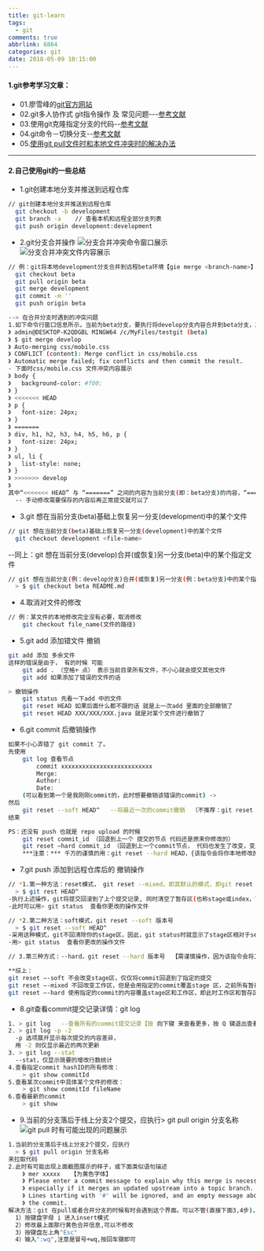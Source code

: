 ```yaml
---
title: git-learn
tags:
  - git
comments: true
abbrlink: 6864
categories: git
date: 2018-05-09 10:15:00
---
```



#### 1.git参考学习文章：  
- 01.廖雪峰的[git官方网站](https://www.liaoxuefeng.com/wiki/0013739516305929606dd18361248578c67b8067c8c017b000/001375840038939c291467cc7c747b1810aab2fb8863508000)
- 02.git多人协作式 git指令操作 及 常见问题---[参考文献](http://www.cnblogs.com/wufangfang/p/6085767.html)
- 03.使用git克隆指定分支的代码--[参考文献](http://www.cnblogs.com/nylcy/p/6569284.html)
- 04.git命令－切换分支--[参考文献](http://blog.csdn.net/u014540717/article/details/54314126)
- 05.[使用git pull文件时和本地文件冲突时的解决办法](http://www.01happy.com/git-resolve-conflicts/)
---------------------------------------
#### 2.自己使用git的一些总结

- 1.git创建本地分支并推送到远程仓库
```bash
// git创建本地分支并推送到远程仓库
  git checkout -b development
  git branch -a    // 查看本机和远程全部分支列表
  git push origin development:development
```

- 2.git分支合并操作
![分支合并冲突命令窗口展示](http://i68.tinypic.com/vsgtmu.jpg)
![分支合并冲突文件内容展示](http://i68.tinypic.com/23m999i.jpg)
```bash
// 例：git将本地development分支合并到远程beta环境【gie merge <branch-name>】
  git checkout beta
  git pull origin beta
  git merge development
  git commit -m ''
  git push origin beta

--> 在合并分支时遇到的冲突问题
1.如下命令行窗口信息所示，当前为beta分支，要执行将develop分支内容合并到beta分支，其中 css/mobile.css 文件发生冲突并自动合并时出现了问题，需要手动更改
》 admin@DESKTOP-K2QDGBL MINGW64 /c/MyFiles/testgit (beta)
》 $ git merge develop
》 Auto-merging css/mobile.css
》 CONFLICT (content): Merge conflict in css/mobile.css
》 Automatic merge failed; fix conflicts and then commit the result.
- 下面时css/mobile.css 文件冲突内容展示
》 body {
》   background-color: #f00;
》 }
》 <<<<<<< HEAD
》 p {
》   font-size: 24px;
》 }
》 =======
》 div, h1, h2, h3, h4, h5, h6, p {
》   font-size: 24px;
》 }
》 ul, li {
》   list-style: none;
》 }
》 >>>>>>> develop
》 
其中“<<<<<<< HEAD” 与 “=======” 之间的内容为当前分支(即：beta分支)的内容，“=======” 和 “>>>>>>> develop” 之间的内容为要合并分支(即：develop分支)的内容
  -- 手动修改需要保存的内容后再正常提交就可以了
```

- 3.git 想在当前分支(beta)基础上恢复另一分支(development)中的某个文件
```bash
// git 想在当前分支(beta)基础上恢复另一分支(development)中的某个文件
  git checkout development <file-name>

```
--同上：git 想在当前分支(develop)合并(或恢复)另一分支(beta)中的某个指定文件
```bash
// git 想在当前分支(例：develop分支)合并(或恢复)另一分支(例：beta分支)中的某个指定文件(例：README.md文件)
  > $ git checkout beta README.md

```

- 4.取消对文件的修改
```bash
// 例：某文件的本地修改完全没有必要，取消修改
    git checkout file_name(文件的路径)
```

- 5.git add 添加错文件 撤销
```bash
git add 添加 多余文件 
这样的错误是由于， 有的时候 可能
    git add . （空格+ 点） 表示当前目录所有文件，不小心就会提交其他文件
    git add 如果添加了错误的文件的话

> 撤销操作
    git status 先看一下add 中的文件 
    git reset HEAD 如果后面什么都不跟的话 就是上一次add 里面的全部撤销了 
    git reset HEAD XXX/XXX/XXX.java 就是对某个文件进行撤销了
```

- 6.git commit 后撤销操作
```bash
如果不小心弄错了 git commit 了。 
先使用 
    git log 查看节点 
        commit xxxxxxxxxxxxxxxxxxxxxxxxxx 
        Merge: 
        Author: 
        Date:
    (可以看到第一个是我刚刚commit的，此时想要撤销该错误的commit) -> 
然后 
    git reset --soft HEAD^   --将最近一次的commit撤销  （不推荐：git reset commit_id）
结束

PS：还没有 push 也就是 repo upload 的时候
    git reset commit_id （回退到上一个 提交的节点 代码还是原来你修改的） 
    git reset –hard commit_id （回退到上一个commit节点， 代码也发生了改变，变成上一次的）
    ***注意：*** 千万的谨慎的用：git reset --hard HEAD，{该指令会将你本地修改的所有文件撤销，活儿就白干了}
```


- 7.git push 添加到远程仓库后的 撤销操作
```bash
// *1.第一种方法：reset模式， git reset --mixed，即其默认的模式，即git reset 版本号。
  > $ git rest HEAD^
-执行上述操作，git将提交回滚到了上个提交记录, 同时清空了暂存区(也称stage或index，下文用stage代替暂存区)，但是工作区仍然保留，所以git status时，显示时当前工作区相对于当前记录的变动。使用这种模式不用害怕吧，他并不会清除你的工作区，你在撤销前做的任何操作都不会消失。
-此时可以用> git status  查看你更改的操作文件

// *2.第二种方法：soft模式，git reset --soft 版本号
  > $ git reset --soft HEAD^
-采用这种模式，git不回清除你的stage区，因此，git status时就显示了stage区相对于second commit的变化。此时工作区是clean 的，而stage区则有变化。 
-用> git status  查看你更改的操作文件

// 3.第三种方式：--hard，git reset --hard 版本号  【需谨慎操作，因为该指令会将工作区，stage区清理干净】

**综上：
git reset –-soft 不会改变stage区，仅仅将commit回退到了指定的提交
git reset –-mixed 不回改变工作区，但是会用指定的commit覆盖stage 区，之前所有暂存的内容都变为未暂存(即工作区)的状态
git reset –-hard 使用指定的commit的内容覆盖stage区和工作区，即此时工作区和暂存区都是干净的。
```

- 8.git查看commit提交记录详情：git log
```bash
1. > git log   --查看所有的commit提交记录【按 向下键 来查看更多，按 Q 键退出查看日志】
2. > git log -p -2
  -p 选项展开显示每次提交的内容差异，
  用 -2 则仅显示最近的两次更新
3. > git log --stat
  --stat，仅显示简要的增改行数统计
4.查看指定commit hashID的所有修改：
    > git show commitId
5.查看某次commit中具体某个文件的修改：
    > git show commitId fileName
6.查看最新的commit
    > git show
```

- 9.当前的分支落后于线上分支2个提交，应执行> git pull origin 分支名称
![git pull 时有可能出现的问题展示](http://i63.tinypic.com/b9ion8.jpg)
```bash
1.当前的分支落后于线上分支2个提交，应执行
  > $ git pull origin 分支名称
来拉取代码
2.此时有可能出现上面截图展示的样子，或下面类似语句描述
    》 mer xxxxx   【为黄色字体】
    》 Please enter a commit message to explain why this merge is necessary,
    》 especially if it merges an updated upstream into a topic branch.
    》 Lines starting with '#' will be ignored, and an empty message aborts
    》 the commit.
解决方法：git 在pull或者合并分支的时候有时会遇到这个界面。可以不管(直接下面3,4步)，如果要输入解释的话就需要:
  1）按键盘字母 i 进入insert模式
  2）修改最上面那行黄色合并信息,可以不修改
  3）按键盘左上角"Esc"
  4）输入":wq",注意是冒号+wq,按回车键即可

```
